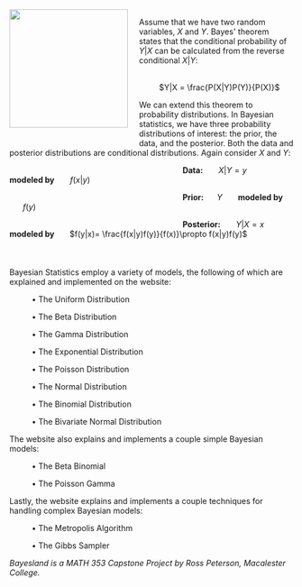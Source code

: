 <img src="http://www.arthurx.org/Thomas_Bayes/Thomas_Bayes_Grafure.gif" width="210" height="210" align="left" style="margin-right: 20px;margin-bottom: 20px;">

Assume that we have two random variables, $X$ and $Y$. Bayes' theorem states that the conditional probability of $Y|X$ can be calculated from the reverse conditional $X|Y$:

&nbsp;&nbsp;&nbsp;&nbsp;&nbsp;&nbsp;&nbsp;&nbsp;&nbsp;&nbsp;&nbsp;&nbsp;&nbsp;&nbsp;&nbsp;&nbsp;&nbsp;&nbsp;&nbsp;&nbsp;&nbsp;&nbsp;&nbsp;&nbsp;&nbsp;&nbsp;&nbsp;&nbsp;&nbsp;&nbsp;&nbsp;&nbsp;&nbsp;&nbsp;&nbsp;&nbsp;&nbsp;&nbsp;&nbsp;&nbsp;&nbsp;&nbsp;&nbsp;&nbsp;&nbsp;&nbsp;&nbsp;&nbsp;&nbsp;&nbsp;&nbsp;&nbsp;&nbsp;&nbsp;&nbsp;&nbsp;&nbsp;&nbsp;&nbsp;&nbsp;&nbsp;&nbsp;&nbsp;&nbsp;&nbsp;&nbsp;&nbsp;&nbsp;&nbsp;&nbsp;&nbsp;&nbsp;&nbsp;&nbsp;&nbsp;&nbsp;&nbsp;&nbsp;$Y|X = \frac{P(X|Y)P(Y)}{P(X)}$

We can extend this theorem to probability distributions. In Bayesian statistics, we have three probability distributions of interest: the prior, the data, and the posterior. Both the data and posterior distributions are conditional distributions. Again consider $X$ and $Y$:

&nbsp;&nbsp;&nbsp;&nbsp;&nbsp;&nbsp;&nbsp;&nbsp;&nbsp;&nbsp;&nbsp;&nbsp;&nbsp;&nbsp;&nbsp;&nbsp;&nbsp;&nbsp;&nbsp;&nbsp;&nbsp;&nbsp;&nbsp;&nbsp;&nbsp;&nbsp;&nbsp;&nbsp;&nbsp;&nbsp;&nbsp;&nbsp;&nbsp;&nbsp;&nbsp;&nbsp;&nbsp;&nbsp;&nbsp;&nbsp;&nbsp;&nbsp;&nbsp;&nbsp;&nbsp;&nbsp;&nbsp;&nbsp;&nbsp;&nbsp;&nbsp;&nbsp;&nbsp;&nbsp;&nbsp;&nbsp;&nbsp;&nbsp;&nbsp;&nbsp;&nbsp;&nbsp;&nbsp;&nbsp;&nbsp;&nbsp;&nbsp;&nbsp;&nbsp;&nbsp;&nbsp;&nbsp;&nbsp;&nbsp;&nbsp;&nbsp;&nbsp;&nbsp;<b>Data:</b> &nbsp;&nbsp;&nbsp;&nbsp;&nbsp; $X|Y = y$ &nbsp;&nbsp;&nbsp;&nbsp;&nbsp; <b>modeled by</b> &nbsp;&nbsp;&nbsp;&nbsp;&nbsp; $f(x|y)$

&nbsp;&nbsp;&nbsp;&nbsp;&nbsp;&nbsp;&nbsp;&nbsp;&nbsp;&nbsp;&nbsp;&nbsp;&nbsp;&nbsp;&nbsp;&nbsp;&nbsp;&nbsp;&nbsp;&nbsp;&nbsp;&nbsp;&nbsp;&nbsp;&nbsp;&nbsp;&nbsp;&nbsp;&nbsp;&nbsp;&nbsp;&nbsp;&nbsp;&nbsp;&nbsp;&nbsp;&nbsp;&nbsp;&nbsp;&nbsp;&nbsp;&nbsp;&nbsp;&nbsp;&nbsp;&nbsp;&nbsp;&nbsp;&nbsp;&nbsp;&nbsp;&nbsp;&nbsp;&nbsp;&nbsp;&nbsp;&nbsp;&nbsp;&nbsp;&nbsp;&nbsp;&nbsp;&nbsp;&nbsp;&nbsp;&nbsp;&nbsp;&nbsp;&nbsp;&nbsp;&nbsp;&nbsp;&nbsp;&nbsp;&nbsp;&nbsp;&nbsp;&nbsp;<b>Prior:</b>&nbsp;&nbsp;&nbsp;&nbsp;&nbsp; $Y$ &nbsp;&nbsp;&nbsp;&nbsp;&nbsp; <b> modeled by </b> &nbsp;&nbsp;&nbsp;&nbsp;&nbsp; $f(y)$

&nbsp;&nbsp;&nbsp;&nbsp;&nbsp;&nbsp;&nbsp;&nbsp;&nbsp;&nbsp;&nbsp;&nbsp;&nbsp;&nbsp;&nbsp;&nbsp;&nbsp;&nbsp;&nbsp;&nbsp;&nbsp;&nbsp;&nbsp;&nbsp;&nbsp;&nbsp;&nbsp;&nbsp;&nbsp;&nbsp;&nbsp;&nbsp;&nbsp;&nbsp;&nbsp;&nbsp;&nbsp;&nbsp;&nbsp;&nbsp;&nbsp;&nbsp;&nbsp;&nbsp;&nbsp;&nbsp;&nbsp;&nbsp;&nbsp;&nbsp;&nbsp;&nbsp;&nbsp;&nbsp;&nbsp;&nbsp;&nbsp;&nbsp;&nbsp;&nbsp;&nbsp;&nbsp;&nbsp;&nbsp;&nbsp;&nbsp;&nbsp;&nbsp;&nbsp;&nbsp;&nbsp;&nbsp;&nbsp;&nbsp;&nbsp;&nbsp;&nbsp;&nbsp;<b>Posterior:</b> &nbsp;&nbsp;&nbsp;&nbsp;&nbsp; $Y|X = x$ &nbsp;&nbsp;&nbsp;&nbsp;&nbsp; <b> modeled by </b> &nbsp;&nbsp;&nbsp;&nbsp;&nbsp; $f(y|x)= \frac{f(x|y)f(y)}{f(x)}\propto f(x|y)f(y)$
<br>
<br>
<br>
<br>
Bayesian Statistics employ a variety of models, the following of which are explained and implemented on the website:

&nbsp;&nbsp;&nbsp;&nbsp;&nbsp;&nbsp;&nbsp;&nbsp;&nbsp;&nbsp;&bull; The Uniform Distribution

&nbsp;&nbsp;&nbsp;&nbsp;&nbsp;&nbsp;&nbsp;&nbsp;&nbsp;&nbsp;&bull; The Beta Distribution

&nbsp;&nbsp;&nbsp;&nbsp;&nbsp;&nbsp;&nbsp;&nbsp;&nbsp;&nbsp;&bull; The Gamma Distribution

&nbsp;&nbsp;&nbsp;&nbsp;&nbsp;&nbsp;&nbsp;&nbsp;&nbsp;&nbsp;&bull; The Exponential Distribution

&nbsp;&nbsp;&nbsp;&nbsp;&nbsp;&nbsp;&nbsp;&nbsp;&nbsp;&nbsp;&bull; The Poisson Distribution

&nbsp;&nbsp;&nbsp;&nbsp;&nbsp;&nbsp;&nbsp;&nbsp;&nbsp;&nbsp;&bull; The Normal Distribution

&nbsp;&nbsp;&nbsp;&nbsp;&nbsp;&nbsp;&nbsp;&nbsp;&nbsp;&nbsp;&bull; The Binomial Distribution

&nbsp;&nbsp;&nbsp;&nbsp;&nbsp;&nbsp;&nbsp;&nbsp;&nbsp;&nbsp;&bull; The Bivariate Normal Distribution

The website also explains and implements a couple simple Bayesian models:

&nbsp;&nbsp;&nbsp;&nbsp;&nbsp;&nbsp;&nbsp;&nbsp;&nbsp;&nbsp;&bull; The Beta Binomial

&nbsp;&nbsp;&nbsp;&nbsp;&nbsp;&nbsp;&nbsp;&nbsp;&nbsp;&nbsp;&bull; The Poisson Gamma

Lastly, the website explains and implements a couple techniques for handling complex Bayesian models:

&nbsp;&nbsp;&nbsp;&nbsp;&nbsp;&nbsp;&nbsp;&nbsp;&nbsp;&nbsp;&bull; The Metropolis Algorithm

&nbsp;&nbsp;&nbsp;&nbsp;&nbsp;&nbsp;&nbsp;&nbsp;&nbsp;&nbsp;&bull; The Gibbs Sampler 

<i> Bayesland is a MATH 353 Capstone Project by Ross Peterson, Macalester College. </i>
